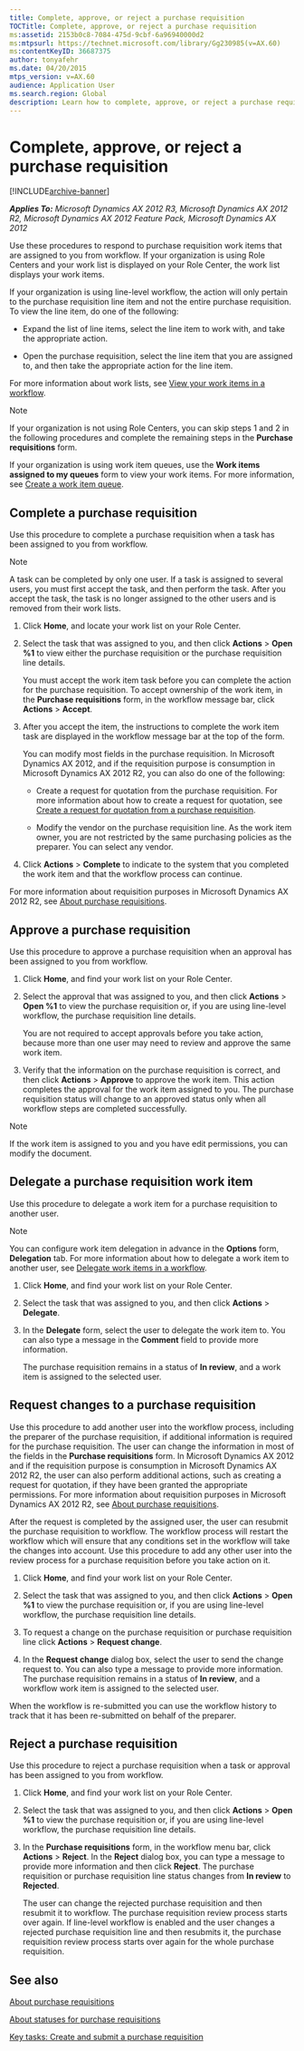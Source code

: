 ```yaml
---
title: Complete, approve, or reject a purchase requisition
TOCTitle: Complete, approve, or reject a purchase requisition
ms:assetid: 2153b0c8-7084-475d-9cbf-6a96940000d2
ms:mtpsurl: https://technet.microsoft.com/library/Gg230985(v=AX.60)
ms:contentKeyID: 36687375
author: tonyafehr
ms.date: 04/20/2015
mtps_version: v=AX.60
audience: Application User
ms.search.region: Global
description: Learn how to complete, approve, or reject a purchase requisition in Microsoft Dynamics AX 2012. Step-by-step guide for efficient workflow management.
---
```


# Complete, approve, or reject a purchase requisition 


[!INCLUDE[archive-banner](includes/archive-banner.md)]


_**Applies To:** Microsoft Dynamics AX 2012 R3, Microsoft Dynamics AX 2012 R2, Microsoft Dynamics AX 2012 Feature Pack, Microsoft Dynamics AX 2012_

Use these procedures to respond to purchase requisition work items that are assigned to you from workflow. If your organization is using Role Centers and your work list is displayed on your Role Center, the work list displays your work items.

If your organization is using line-level workflow, the action will only pertain to the purchase requisition line item and not the entire purchase requisition. To view the line item, do one of the following:

  - Expand the list of line items, select the line item to work with, and take the appropriate action.

  - Open the purchase requisition, select the line item that you are assigned to, and then take the appropriate action for the line item.

For more information about work lists, see [View your work items in a workflow](view-your-work-items-in-a-workflow.md).


> [!NOTE]
> <P>If your organization is not using Role Centers, you can skip steps 1 and 2 in the following procedures and complete the remaining steps in the <STRONG>Purchase requisitions</STRONG> form.</P>
> <P>If your organization is using work item queues, use the <STRONG>Work items assigned to my queues</STRONG> form to view your work items. For more information, see <A href="create-a-work-item-queue.md">Create a work item queue</A>.</P>



## Complete a purchase requisition

Use this procedure to complete a purchase requisition when a task has been assigned to you from workflow.


> [!NOTE]
> <P>A task can be completed by only one user. If a task is assigned to several users, you must first accept the task, and then perform the task. After you accept the task, the task is no longer assigned to the other users and is removed from their work lists.</P>



1.  Click **Home**, and locate your work list on your Role Center.

2.  Select the task that was assigned to you, and then click **Actions** \> **Open %1** to view either the purchase requisition or the purchase requisition line details.
    
    You must accept the work item task before you can complete the action for the purchase requisition. To accept ownership of the work item, in the **Purchase requisitions** form, in the workflow message bar, click **Actions** \> **Accept**.

3.  After you accept the item, the instructions to complete the work item task are displayed in the workflow message bar at the top of the form.
    
    You can modify most fields in the purchase requisition. In Microsoft Dynamics AX 2012, and if the requisition purpose is consumption in Microsoft Dynamics AX 2012 R2, you can also do one of the following:
    
      - Create a request for quotation from the purchase requisition. For more information about how to create a request for quotation, see [Create a request for quotation from a purchase requisition](create-a-request-for-quotation-from-a-purchase-requisition.md).
    
      - Modify the vendor on the purchase requisition line. As the work item owner, you are not restricted by the same purchasing policies as the preparer. You can select any vendor.

4.  Click **Actions** \> **Complete** to indicate to the system that you completed the work item and that the workflow process can continue.

For more information about requisition purposes in Microsoft Dynamics AX 2012 R2, see [About purchase requisitions](about-purchase-requisitions.md).

## Approve a purchase requisition

Use this procedure to approve a purchase requisition when an approval has been assigned to you from workflow.

1.  Click **Home**, and find your work list on your Role Center.

2.  Select the approval that was assigned to you, and then click **Actions** \> **Open %1** to view the purchase requisition or, if you are using line-level workflow, the purchase requisition line details.
    
    You are not required to accept approvals before you take action, because more than one user may need to review and approve the same work item.

3.  Verify that the information on the purchase requisition is correct, and then click **Actions** \> **Approve** to approve the work item. This action completes the approval for the work item assigned to you. The purchase requisition status will change to an approved status only when all workflow steps are completed successfully.


> [!NOTE]
> <P>If the work item is assigned to you and you have edit permissions, you can modify the document.</P>



## Delegate a purchase requisition work item

Use this procedure to delegate a work item for a purchase requisition to another user.


> [!NOTE]
> <P>You can configure work item delegation in advance in the <STRONG>Options</STRONG> form, <STRONG>Delegation</STRONG> tab. For more information about how to delegate a work item to another user, see <A href="delegate-work-items-in-a-workflow.md">Delegate work items in a workflow</A>.</P>



1.  Click **Home**, and find your work list on your Role Center.

2.  Select the task that was assigned to you, and then click **Actions** \> **Delegate**.

3.  In the **Delegate** form, select the user to delegate the work item to. You can also type a message in the **Comment** field to provide more information.
    
    The purchase requisition remains in a status of **In review**, and a work item is assigned to the selected user.

## Request changes to a purchase requisition

Use this procedure to add another user into the workflow process, including the preparer of the purchase requisition, if additional information is required for the purchase requisition. The user can change the information in most of the fields in the **Purchase requisitions** form. In Microsoft Dynamics AX 2012 and if the requisition purpose is consumption in Microsoft Dynamics AX 2012 R2, the user can also perform additional actions, such as creating a request for quotation, if they have been granted the appropriate permissions. For more information about requisition purposes in Microsoft Dynamics AX 2012 R2, see [About purchase requisitions](about-purchase-requisitions.md).

After the request is completed by the assigned user, the user can resubmit the purchase requisition to workflow. The workflow process will restart the workflow which will ensure that any conditions set in the workflow will take the changes into account. Use this procedure to add any other user into the review process for a purchase requisition before you take action on it.

1.  Click **Home**, and find your work list on your Role Center.

2.  Select the task that was assigned to you, and then click **Actions** \> **Open %1** to view the purchase requisition or, if you are using line-level workflow, the purchase requisition line details.

3.  To request a change on the purchase requisition or purchase requisition line click **Actions** \> **Request change**.

4.  In the **Request change** dialog box, select the user to send the change request to. You can also type a message to provide more information. The purchase requisition remains in a status of **In review**, and a workflow work item is assigned to the selected user.

When the workflow is re-submitted you can use the workflow history to track that it has been re-submitted on behalf of the preparer.

## Reject a purchase requisition

Use this procedure to reject a purchase requisition when a task or approval has been assigned to you from workflow.

1.  Click **Home**, and find your work list on your Role Center.

2.  Select the task that was assigned to you, and then click **Actions** \> **Open %1** to view the purchase requisition or, if you are using line-level workflow, the purchase requisition line details.

3.  In the **Purchase requisitions** form, in the workflow menu bar, click **Actions** \> **Reject**. In the **Reject** dialog box, you can type a message to provide more information and then click **Reject**. The purchase requisition or purchase requisition line status changes from **In review** to **Rejected**.
    
    The user can change the rejected purchase requisition and then resubmit it to workflow. The purchase requisition review process starts over again. If line-level workflow is enabled and the user changes a rejected purchase requisition line and then resubmits it, the purchase requisition review process starts over again for the whole purchase requisition.

## See also

[About purchase requisitions](about-purchase-requisitions.md)

[About statuses for purchase requisitions](about-statuses-for-purchase-requisitions.md)

[Key tasks: Create and submit a purchase requisition](key-tasks-create-and-submit-a-purchase-requisition.md)

  


